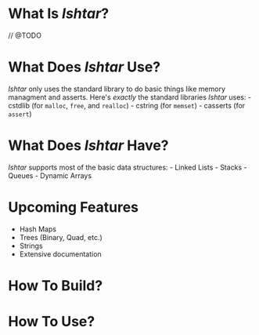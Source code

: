# What Is *Ishtar*? 
// @TODO

# What Does *Ishtar* Use? 
*Ishtar* only uses the standard library to do basic things like memory managment and asserts. Here's _exactly_ the standard libraries *Ishtar* uses: 
    - cstdlib (for `malloc`, `free`, and `realloc`)
    - cstring (for `memset`)
    - casserts (for `assert`)
 
# What Does *Ishtar* Have?
*Ishtar* supports most of the basic data structures: 
    -  Linked Lists
    -  Stacks 
    -  Queues 
    -  Dynamic Arrays

# Upcoming Features
- Hash Maps 
- Trees (Binary, Quad, etc.)
- Strings 
- Extensive documentation

# How To Build? 

# How To Use?

